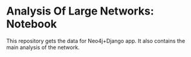 # Analysis Of Large Networks: Notebook
This repository gets the data for Neo4j+Django app. It also contains the main analysis of the network. 
